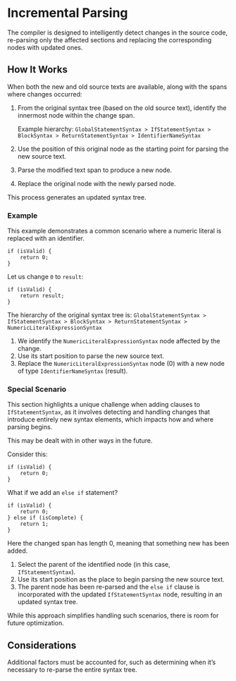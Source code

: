 # Incremental Parsing

The compiler is designed to intelligently detect changes in the source code, re-parsing only the affected sections and replacing the corresponding nodes with updated ones.

## How It Works

When both the new and old source texts are available, along with the spans where changes occurred:

1. From the original syntax tree (based on the old source text), identify the innermost node within the change span.

   Example hierarchy:
   `GlobalStatementSyntax > IfStatementSyntax > BlockSyntax > ReturnStatementSyntax > IdentifierNameSyntax`

2. Use the position of this original node as the starting point for parsing the new source text.

3. Parse the modified text span to produce a new node.

4. Replace the original node with the newly parsed node.

This process generates an updated syntax tree.

### Example

This example demonstrates a common scenario where a numeric literal is replaced with an identifier.

```
if (isValid) {
    return 0;
}
```

Let us change `0` to `result`:

```
if (isValid) {
    return result;
}
```

The hierarchy of the original syntax tree is:
`GlobalStatementSyntax > IfStatementSyntax > BlockSyntax > ReturnStatementSyntax > NumericLiteralExpressionSyntax`

1. We identify the `NumericLiteralExpressionSyntax` node affected by the change.
2. Use its start position to parse the new source text.
3. Replace the `NumericLiteralExpressionSyntax` node (0) with a new node of type `IdentifierNameSyntax` (result).

### Special Scenario

This section highlights a unique challenge when adding clauses to `IfStatementSyntax`, as it involves detecting and handling changes that introduce entirely new syntax elements, which impacts how and where parsing begins.

This may be dealt with in other ways in the future.

Consider this:

```
if (isValid) {
    return 0;
}
```

What if we add an `else if` statement?

```
if (isValid) {
    return 0;
} else if (isComplete) {
    return 1;
}
```

Here the changed span has length 0, meaning that something new has been added.

1. Select the parent of the identified node (in this case, `IfStatementSyntax`).
2. Use its start position as the place to begin parsing the new source text.
3. The parent node has been re-parsed and the  `else if` clause is incorporated with the updated `IfStatementSyntax` node, resulting in an updated syntax tree.

While this approach simplifies handling such scenarios, there is room for future optimization.

## Considerations

Additional factors must be accounted for, such as determining when it’s necessary to re-parse the entire syntax tree.

